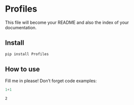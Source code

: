 # Profiles

<!-- WARNING: THIS FILE WAS AUTOGENERATED! DO NOT EDIT! -->

This file will become your README and also the index of your
documentation.

## Install

``` sh
pip install Profiles
```

## How to use

Fill me in please! Don’t forget code examples:

``` python
1+1
```

    2

